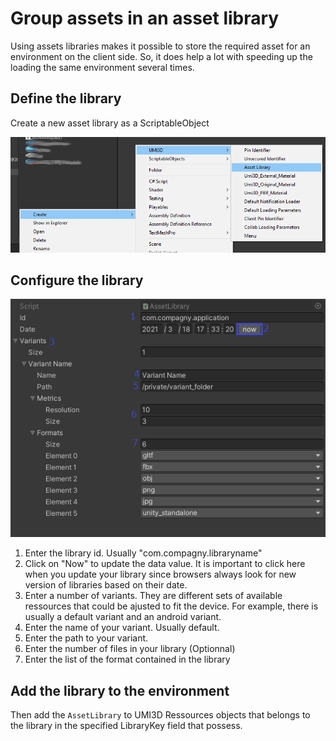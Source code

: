 # Group assets in an asset library

Using assets libraries makes it possible to store the required asset for an environment on the client side. So, it does help a lot with speeding up the loading the same environment several times.

## Define the library

Create a new asset library as a ScriptableObject

![image.png](img/group-assets-library-so.png)

## Configure the library

![image.png](img/group-assets-library-conf.png)

1. Enter the library id. Usually "com.compagny.libraryname"
2. Click on "Now" to update the data value. It is important to click here when you update your library since browsers always look for new version of libraries based on their date.
3. Enter a number of variants. They are different sets of available ressources that could be ajusted to fit the device. For example, there is usually a default variant and an android variant.
4. Enter the name of your variant. Usually default.
5. Enter the path to your variant.
6. Enter the number of files in your library (Optionnal)
7. Enter the list of the format contained in the library

## Add the library to the environment

Then add the `AssetLibrary` to UMI3D Ressources objects that belongs to the library in the specified LibraryKey field that possess.
